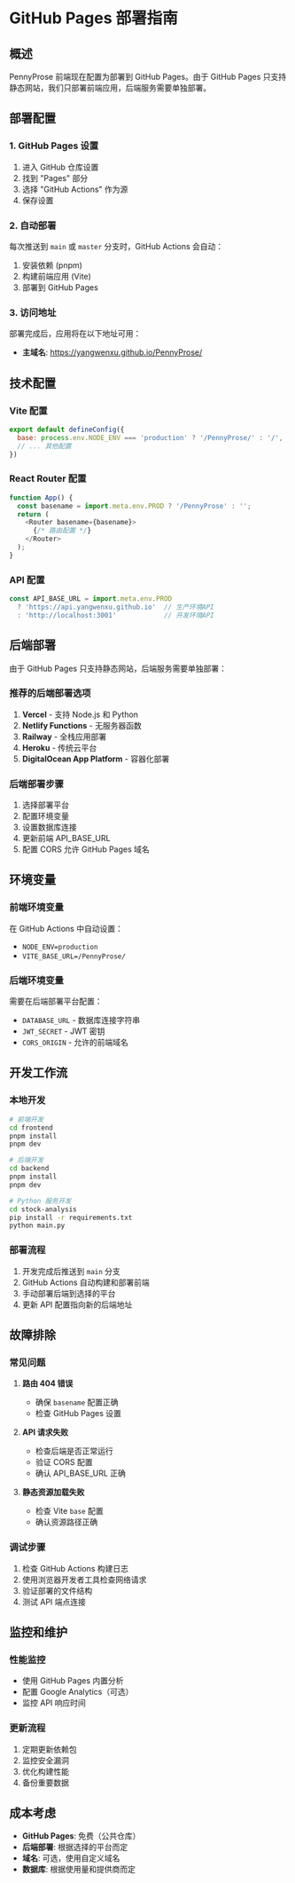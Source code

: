 # GitHub Pages 部署指南

## 概述

PennyProse 前端现在配置为部署到 GitHub Pages。由于 GitHub Pages 只支持静态网站，我们只部署前端应用，后端服务需要单独部署。

## 部署配置

### 1. GitHub Pages 设置

1. 进入 GitHub 仓库设置
2. 找到 "Pages" 部分
3. 选择 "GitHub Actions" 作为源
4. 保存设置

### 2. 自动部署

每次推送到 `main` 或 `master` 分支时，GitHub Actions 会自动：

1. 安装依赖 (pnpm)
2. 构建前端应用 (Vite)
3. 部署到 GitHub Pages

### 3. 访问地址

部署完成后，应用将在以下地址可用：
- **主域名**: https://yangwenxu.github.io/PennyProse/

## 技术配置

### Vite 配置

```javascript
export default defineConfig({
  base: process.env.NODE_ENV === 'production' ? '/PennyProse/' : '/',
  // ... 其他配置
})
```

### React Router 配置

```javascript
function App() {
  const basename = import.meta.env.PROD ? '/PennyProse' : '';
  return (
    <Router basename={basename}>
      {/* 路由配置 */}
    </Router>
  );
}
```

### API 配置

```javascript
const API_BASE_URL = import.meta.env.PROD 
  ? 'https://api.yangwenxu.github.io'  // 生产环境API
  : 'http://localhost:3001'            // 开发环境API
```

## 后端部署

由于 GitHub Pages 只支持静态网站，后端服务需要单独部署：

### 推荐的后端部署选项

1. **Vercel** - 支持 Node.js 和 Python
2. **Netlify Functions** - 无服务器函数
3. **Railway** - 全栈应用部署
4. **Heroku** - 传统云平台
5. **DigitalOcean App Platform** - 容器化部署

### 后端部署步骤

1. 选择部署平台
2. 配置环境变量
3. 设置数据库连接
4. 更新前端 API_BASE_URL
5. 配置 CORS 允许 GitHub Pages 域名

## 环境变量

### 前端环境变量

在 GitHub Actions 中自动设置：
- `NODE_ENV=production`
- `VITE_BASE_URL=/PennyProse/`

### 后端环境变量

需要在后端部署平台配置：
- `DATABASE_URL` - 数据库连接字符串
- `JWT_SECRET` - JWT 密钥
- `CORS_ORIGIN` - 允许的前端域名

## 开发工作流

### 本地开发

```bash
# 前端开发
cd frontend
pnpm install
pnpm dev

# 后端开发
cd backend
pnpm install
pnpm dev

# Python 服务开发
cd stock-analysis
pip install -r requirements.txt
python main.py
```

### 部署流程

1. 开发完成后推送到 `main` 分支
2. GitHub Actions 自动构建和部署前端
3. 手动部署后端到选择的平台
4. 更新 API 配置指向新的后端地址

## 故障排除

### 常见问题

1. **路由 404 错误**
   - 确保 `basename` 配置正确
   - 检查 GitHub Pages 设置

2. **API 请求失败**
   - 检查后端是否正常运行
   - 验证 CORS 配置
   - 确认 API_BASE_URL 正确

3. **静态资源加载失败**
   - 检查 Vite `base` 配置
   - 确认资源路径正确

### 调试步骤

1. 检查 GitHub Actions 构建日志
2. 使用浏览器开发者工具检查网络请求
3. 验证部署的文件结构
4. 测试 API 端点连接

## 监控和维护

### 性能监控

- 使用 GitHub Pages 内置分析
- 配置 Google Analytics（可选）
- 监控 API 响应时间

### 更新流程

1. 定期更新依赖包
2. 监控安全漏洞
3. 优化构建性能
4. 备份重要数据

## 成本考虑

- **GitHub Pages**: 免费（公共仓库）
- **后端部署**: 根据选择的平台而定
- **域名**: 可选，使用自定义域名
- **数据库**: 根据使用量和提供商而定

